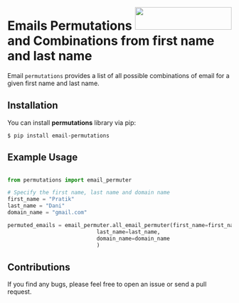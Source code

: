 [<img align="right" src="https://cdn.buymeacoffee.com/buttons/default-orange.png" width="217px" height="51x">](https://www.buymeacoffee.com/pratikdani)
# Emails Permutations and Combinations from first name and last name

Email `permutations` provides a list of all possible combinations of email for a given first name
and last name.

## Installation

You can install **permutations** library via pip:

    $ pip install email-permutations

## Example Usage

```python

from permutations import email_permuter

# Specify the first name, last name and domain name
first_name = "Pratik"
last_name = "Dani"
domain_name = "gmail.com"

permuted_emails = email_permuter.all_email_permuter(first_name=first_name,
						    last_name=last_name,
						    domain_name=domain_name
						    )
```

## Contributions

If you find any bugs, please feel free to open an issue or send a pull request.
